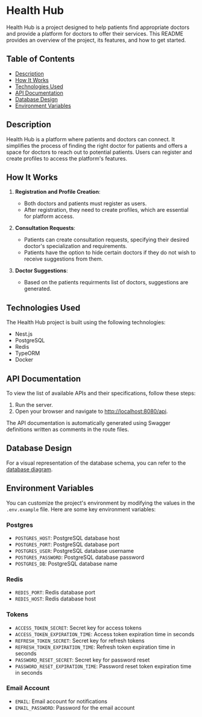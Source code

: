 # Health Hub

Health Hub is a project designed to help patients find appropriate doctors and provide a platform for doctors to offer their services. This README provides an overview of the project, its features, and how to get started.

## Table of Contents

- [Description](#description)
- [How It Works](#how-it-works)
- [Technologies Used](#technologies-used)
- [API Documentation](#api-documentation)
- [Database Design](#database-design)
- [Environment Variables](#environment-variables)

## Description

Health Hub is a platform where patients and doctors can connect. It simplifies the process of finding the right doctor for patients and offers a space for doctors to reach out to potential patients. Users can register and create profiles to access the platform's features.

## How It Works

1. **Registration and Profile Creation**:

   - Both doctors and patients must register as users.
   - After registration, they need to create profiles, which are essential for platform access.

2. **Consultation Requests**:

   - Patients can create consultation requests, specifying their desired doctor's specialization and requirements.
   - Patients have the option to hide certain doctors if they do not wish to receive suggestions from them.

3. **Doctor Suggestions**:

   - Based on the patients requirments list of doctors, suggestions are generated.


## Technologies Used

The Health Hub project is built using the following technologies:

- Nest.js
- PostgreSQL
- Redis
- TypeORM
- Docker

## API Documentation

To view the list of available APIs and their specifications, follow these steps:

1. Run the server.
2. Open your browser and navigate to [http://localhost:8080/api](http://localhost:8080/api).

The API documentation is automatically generated using Swagger definitions written as comments in the route files.

## Database Design

For a visual representation of the database schema, you can refer to the [database diagram](https://dbdiagram.io/d/651ee04cffbf5169f01d9d58).

## Environment Variables

You can customize the project's environment by modifying the values in the `.env.example` file. Here are some key environment variables:

### Postgres

- `POSTGRES_HOST`: PostgreSQL database host
- `POSTGRES_PORT`: PostgreSQL database port
- `POSTGRES_USER`: PostgreSQL database username
- `POSTGRES_PASSWORD`: PostgreSQL database password
- `POSTGRES_DB`: PostgreSQL database name

### Redis

- `REDIS_PORT`: Redis database port
- `REDIS_HOST`: Redis database host

### Tokens

- `ACCESS_TOKEN_SECRET`: Secret key for access tokens
- `ACCESS_TOKEN_EXPIRATION_TIME`: Access token expiration time in seconds
- `REFRESH_TOKEN_SECRET`: Secret key for refresh tokens
- `REFRESH_TOKEN_EXPIRATION_TIME`: Refresh token expiration time in seconds
- `PASSWORD_RESET_SECRET`: Secret key for password reset
- `PASSWORD_RESET_EXPIRATION_TIME`: Password reset token expiration time in seconds

### Email Account

- `EMAIL`: Email account for notifications
- `EMAIL_PASSWORD`: Password for the email account
